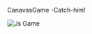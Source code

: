 CanavasGame -Catch-him!

![Js Game](https://user-images.githubusercontent.com/46546858/118349946-d8c0e300-b521-11eb-9dfb-aebb52447c96.PNG)
